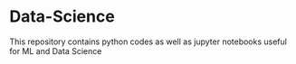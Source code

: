 # Data-Science

This repository contains python codes as well as jupyter notebooks useful for ML and Data Science
